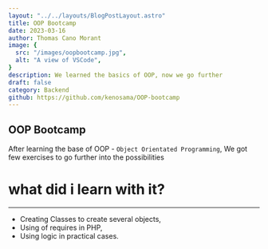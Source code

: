 ```yaml
---
layout: "../../layouts/BlogPostLayout.astro"
title: OOP Bootcamp
date: 2023-03-16
author: Thomas Cano Morant
image: {
  src: "/images/oopbootcamp.jpg",
  alt: "A view of VSCode",
}
description: We learned the basics of OOP, now we go further 
draft: false
category: Backend
github: https://github.com/kenosama/OOP-bootcamp
---
```


## OOP Bootcamp
After learning the base of OOP - `Object Orientated Programming`, We got few exercises to go further into the possibilities

# what did i learn with it?
---
- Creating Classes to create several objects,
- Using of requires in PHP,
- Using logic in practical cases. 